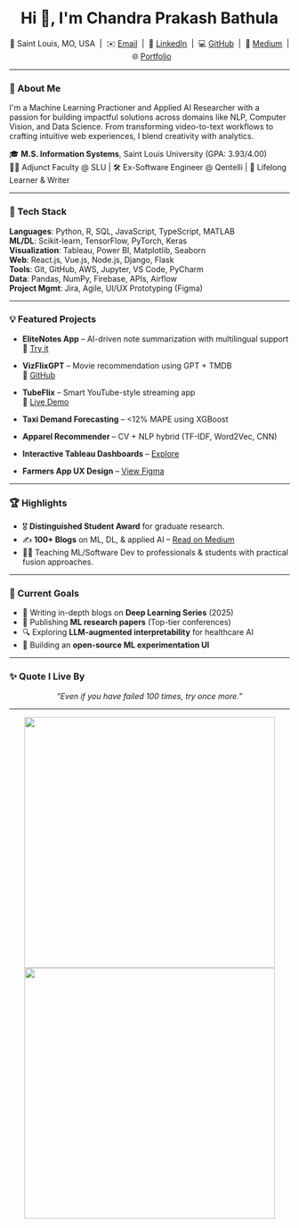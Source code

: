 <!-- GitHub Profile README for Chandra Prakash Bathula -->
<h1 align="center">Hi 👋, I'm Chandra Prakash Bathula</h1>
<p align="center">
📍 Saint Louis, MO, USA &nbsp;|&nbsp; ✉️ <a href="mailto:chandraprakash.bathula@slu.edu">Email</a> &nbsp;|&nbsp; 
🔗 <a href="https://www.linkedin.com/in/chandra-prakash-bathula/">LinkedIn</a> &nbsp;|&nbsp;
💻 <a href="https://github.com/ChandraPrakash-Bathula">GitHub</a> &nbsp;|&nbsp;
📝 <a href="https://medium.com/@ChandraPrakash-Bathula">Medium</a> &nbsp;|&nbsp;
🌐 <a href="https://portfolio-chandra-prakash-bathulas-projects.vercel.app/">Portfolio</a>
</p>

---

### 🚀 About Me

I'm a Machine Learning Practioner and Applied AI Researcher with a passion for building impactful solutions across domains like NLP, Computer Vision, and Data Science. From transforming video-to-text workflows to crafting intuitive web experiences, I blend creativity with analytics.

🎓 **M.S. Information Systems**, Saint Louis University (GPA: 3.93/4.00)  
👨‍🏫 Adjunct Faculty @ SLU | 🛠 Ex-Software Engineer @ Qentelli | 🧠 Lifelong Learner & Writer

---

### 🔧 Tech Stack

**Languages**: Python, R, SQL, JavaScript, TypeScript, MATLAB  
**ML/DL**: Scikit-learn, TensorFlow, PyTorch, Keras  
**Visualization**: Tableau, Power BI, Matplotlib, Seaborn  
**Web**: React.js, Vue.js, Node.js, Django, Flask  
**Tools**: Git, GitHub, AWS, Jupyter, VS Code, PyCharm  
**Data**: Pandas, NumPy, Firebase, APIs, Airflow  
**Project Mgmt**: Jira, Agile, UI/UX Prototyping (Figma)

---

### 💡 Featured Projects

- **EliteNotes App** – AI-driven note summarization with multilingual support  
  🔗 [Try it](https://elite-notes-poc.vercel.app/browse)

- **VizFlixGPT** – Movie recommendation using GPT + TMDB  
  🔗 [GitHub](https://github.com/ChandraPrakash-Bathula)

- **TubeFlix** – Smart YouTube-style streaming app  
  🔗 [Live Demo](https://utubeflix-79845.web.app/)

- **Taxi Demand Forecasting** – <12% MAPE using XGBoost  
- **Apparel Recommender** – CV + NLP hybrid (TF-IDF, Word2Vec, CNN)  
- **Interactive Tableau Dashboards** – [Explore](https://public.tableau.com/app/profile/chandra.prakash.bathula/vizzes)  
- **Farmers App UX Design** – [View Figma](https://www.figma.com/proto/Tw1U10o4bFJul3OJTSAXHd/Portfolio-Project)

---

### 🏆 Highlights

- 🎖 **Distinguished Student Award** for graduate research.
- ✍️ **100+ Blogs** on ML, DL, & applied AI – [Read on Medium](https://medium.com/@ChandraPrakash-Bathula)
- 👨‍🏫 Teaching ML/Software Dev to professionals & students with practical fusion approaches.

---

### 📌 Current Goals

- 🎯 Writing in-depth blogs on **Deep Learning Series** (2025)
- 🧪 Publishing **ML research papers** (Top-tier conferences)
- 🔍 Exploring **LLM-augmented interpretability** for healthcare AI
- 🌱 Building an **open-source ML experimentation UI**

---

### ✨ Quote I Live By

<p align="center"><i>“Even if you have failed 100 times, try once more.”</i></p>

---

<!-- GitHub Stats (optional) -->
<p align="center">
  <img src="https://github-readme-stats.vercel.app/api?username=ChandraPrakash-Bathula&show_icons=true&theme=github_dark" width="450"/>
  <img src="https://github-readme-streak-stats.herokuapp.com/?user=ChandraPrakash-Bathula&theme=github-dark-blue" width="450"/>
</p>
